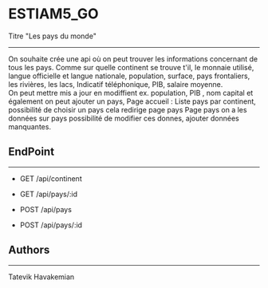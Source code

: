 # ESTIAM5_GO
Titre "Les pays du monde"
***

On souhaite crée une api où on peut trouver les informations concernant de tous les pays.
Comme sur quelle continent se trouve t'il, le monnaie utilisé, langue officielle et langue nationale, population, surface, pays frontaliers, les rivières, les lacs, Indicatif téléphonique, PIB, salaire moyenne.  
On peut mettre mis a jour en modiffient ex. population, PIB , nom capital et également on peut ajouter un pays, 
 Page accueil : Liste pays par continent, possibilité de choisir un pays cela redirige page pays
 Page pays on a les données sur pays possibilité de modifier ces donnes, ajouter données manquantes.


## EndPoint 
***
* GET /api/continent 

* GET /api/pays/:id

* POST /api/pays

* POST /api/pays/:id 


## Authors
***
Tatevik Havakemian
